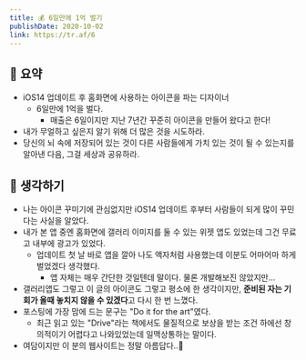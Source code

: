 ```yaml
---
title: 💰 6일만에 1억 벌기
publishDate: 2020-10-02
link: https://tr.af/6
---
```

## 📝 요약 

- iOS14 업데이트 후 홈화면에 사용하는 아이콘을 파는 디자이너  
  - 6일만에 1억을 벌다.  
    - 매출은 6일이지만 지난 7년간 꾸준히 아이콘을 만들어 왔다고 한다! 
- 내가 무얼하고 싶은지 알기 위해 더 많은 것을 시도하라.  
- 당신의 뇌 속에 저장되어 있는 것이 다른 사람들에게 가치 있는 것이 될 수 있는지를 알아낸 다음, 그걸 세상과 공유하라.  

## 🤔 생각하기 
- 나는 아이콘 꾸미기에 관심없지만 iOS14 업데이트 후부터 사람들이 되게 많이 꾸민다는 사실을 알았다.  
- 내가 본 앱 중엔 홈화면에 갤러리 이미지를 둘 수 있는 위젯 앱도 있었는데 그건 무료고 내부에 광고가 있었다.  
  - 업데이트 첫 날 바로 앱을 깔아 나도 액자처럼 사용했는데 이분도 어마어마 하게 벌었겠다 생각했다.  
    - 앱 자체는 매우 간단한 것일텐데 말이다. 물론 개발해보진 않았지만... 
- 갤러리앱도 그렇고 이 글의 아이콘도 그렇고 평소에 한 생각이지만, **준비된 자는 기회가 올때 놓치지 않을 수 있겠다**고 다시 한 번 느꼈다.   
- 포스팅에 가장 맘에 드는 문구는 "Do it for the art"였다.  
  - 최근 읽고 있는 "Drive"라는 책에서도 물질적으로 보상을 받는 조건 하에선 창의적이기 어렵다고 나와있었는데 일맥상통하는 말이다.  
- 여담이지만 이 분의 웹사이트는 정말 아름답다..🥺


